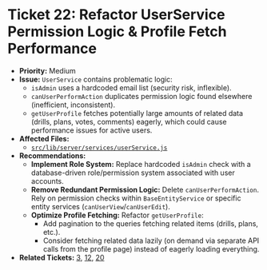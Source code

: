 # Ticket 22: Refactor UserService Permission Logic & Profile Fetch Performance

- **Priority:** Medium
- **Issue:** `UserService` contains problematic logic:
  - `isAdmin` uses a hardcoded email list (security risk, inflexible).
  - `canUserPerformAction` duplicates permission logic found elsewhere (inefficient, inconsistent).
  - `getUserProfile` fetches potentially large amounts of related data (drills, plans, votes, comments) eagerly, which could cause performance issues for active users.
- **Affected Files:**
  - [`src/lib/server/services/userService.js`](src/lib/server/services/userService.js)
- **Recommendations:**
  - **Implement Role System:** Replace hardcoded `isAdmin` check with a database-driven role/permission system associated with user accounts.
  - **Remove Redundant Permission Logic:** Delete `canUserPerformAction`. Rely on permission checks within `BaseEntityService` or specific entity services (`canUserView`/`canUserEdit`).
  - **Optimize Profile Fetching:** Refactor `getUserProfile`:
    - Add pagination to the queries fetching related items (drills, plans, etc.).
    - Consider fetching related data lazily (on demand via separate API calls from the profile page) instead of eagerly loading everything.
- **Related Tickets:** [3](./03-fix-hardcoded-admin-check.md), [12](./12-api-service-bypass.md), [20](./20-refactor-baseentityservice.md)

